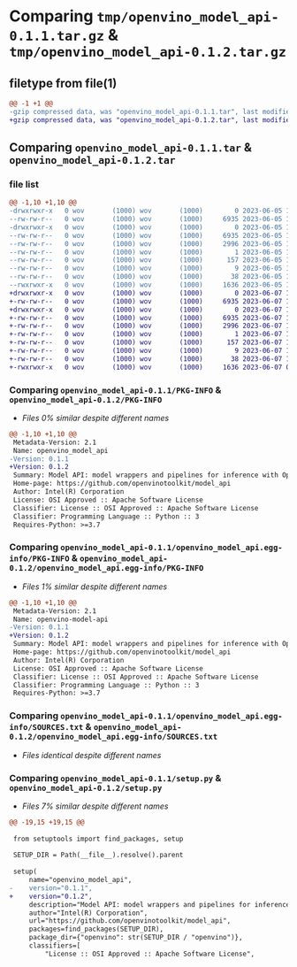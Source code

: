 # Comparing `tmp/openvino_model_api-0.1.1.tar.gz` & `tmp/openvino_model_api-0.1.2.tar.gz`

## filetype from file(1)

```diff
@@ -1 +1 @@
-gzip compressed data, was "openvino_model_api-0.1.1.tar", last modified: Mon Jun  5 10:38:12 2023, max compression
+gzip compressed data, was "openvino_model_api-0.1.2.tar", last modified: Wed Jun  7 12:34:17 2023, max compression
```

## Comparing `openvino_model_api-0.1.1.tar` & `openvino_model_api-0.1.2.tar`

### file list

```diff
@@ -1,10 +1,10 @@
-drwxrwxr-x   0 wov       (1000) wov       (1000)        0 2023-06-05 10:38:12.389157 openvino_model_api-0.1.1/
--rw-rw-r--   0 wov       (1000) wov       (1000)     6935 2023-06-05 10:38:12.389157 openvino_model_api-0.1.1/PKG-INFO
-drwxrwxr-x   0 wov       (1000) wov       (1000)        0 2023-06-05 10:38:12.389157 openvino_model_api-0.1.1/openvino_model_api.egg-info/
--rw-rw-r--   0 wov       (1000) wov       (1000)     6935 2023-06-05 10:38:12.000000 openvino_model_api-0.1.1/openvino_model_api.egg-info/PKG-INFO
--rw-rw-r--   0 wov       (1000) wov       (1000)     2996 2023-06-05 10:38:12.000000 openvino_model_api-0.1.1/openvino_model_api.egg-info/SOURCES.txt
--rw-rw-r--   0 wov       (1000) wov       (1000)        1 2023-06-05 10:38:12.000000 openvino_model_api-0.1.1/openvino_model_api.egg-info/dependency_links.txt
--rw-rw-r--   0 wov       (1000) wov       (1000)      157 2023-06-05 10:38:12.000000 openvino_model_api-0.1.1/openvino_model_api.egg-info/requires.txt
--rw-rw-r--   0 wov       (1000) wov       (1000)        9 2023-06-05 10:38:12.000000 openvino_model_api-0.1.1/openvino_model_api.egg-info/top_level.txt
--rw-rw-r--   0 wov       (1000) wov       (1000)       38 2023-06-05 10:38:12.389157 openvino_model_api-0.1.1/setup.cfg
--rwxrwxr-x   0 wov       (1000) wov       (1000)     1636 2023-06-05 10:34:46.000000 openvino_model_api-0.1.1/setup.py
+drwxrwxr-x   0 wov       (1000) wov       (1000)        0 2023-06-07 12:34:17.423834 openvino_model_api-0.1.2/
+-rw-rw-r--   0 wov       (1000) wov       (1000)     6935 2023-06-07 12:34:17.423834 openvino_model_api-0.1.2/PKG-INFO
+drwxrwxr-x   0 wov       (1000) wov       (1000)        0 2023-06-07 12:34:17.423834 openvino_model_api-0.1.2/openvino_model_api.egg-info/
+-rw-rw-r--   0 wov       (1000) wov       (1000)     6935 2023-06-07 12:34:17.000000 openvino_model_api-0.1.2/openvino_model_api.egg-info/PKG-INFO
+-rw-rw-r--   0 wov       (1000) wov       (1000)     2996 2023-06-07 12:34:17.000000 openvino_model_api-0.1.2/openvino_model_api.egg-info/SOURCES.txt
+-rw-rw-r--   0 wov       (1000) wov       (1000)        1 2023-06-07 12:34:17.000000 openvino_model_api-0.1.2/openvino_model_api.egg-info/dependency_links.txt
+-rw-rw-r--   0 wov       (1000) wov       (1000)      157 2023-06-07 12:34:17.000000 openvino_model_api-0.1.2/openvino_model_api.egg-info/requires.txt
+-rw-rw-r--   0 wov       (1000) wov       (1000)        9 2023-06-07 12:34:17.000000 openvino_model_api-0.1.2/openvino_model_api.egg-info/top_level.txt
+-rw-rw-r--   0 wov       (1000) wov       (1000)       38 2023-06-07 12:34:17.423834 openvino_model_api-0.1.2/setup.cfg
+-rwxrwxr-x   0 wov       (1000) wov       (1000)     1636 2023-06-07 09:20:54.000000 openvino_model_api-0.1.2/setup.py
```

### Comparing `openvino_model_api-0.1.1/PKG-INFO` & `openvino_model_api-0.1.2/PKG-INFO`

 * *Files 0% similar despite different names*

```diff
@@ -1,10 +1,10 @@
 Metadata-Version: 2.1
 Name: openvino_model_api
-Version: 0.1.1
+Version: 0.1.2
 Summary: Model API: model wrappers and pipelines for inference with OpenVINO
 Home-page: https://github.com/openvinotoolkit/model_api
 Author: Intel(R) Corporation
 License: OSI Approved :: Apache Software License
 Classifier: License :: OSI Approved :: Apache Software License
 Classifier: Programming Language :: Python :: 3
 Requires-Python: >=3.7
```

### Comparing `openvino_model_api-0.1.1/openvino_model_api.egg-info/PKG-INFO` & `openvino_model_api-0.1.2/openvino_model_api.egg-info/PKG-INFO`

 * *Files 1% similar despite different names*

```diff
@@ -1,10 +1,10 @@
 Metadata-Version: 2.1
 Name: openvino-model-api
-Version: 0.1.1
+Version: 0.1.2
 Summary: Model API: model wrappers and pipelines for inference with OpenVINO
 Home-page: https://github.com/openvinotoolkit/model_api
 Author: Intel(R) Corporation
 License: OSI Approved :: Apache Software License
 Classifier: License :: OSI Approved :: Apache Software License
 Classifier: Programming Language :: Python :: 3
 Requires-Python: >=3.7
```

### Comparing `openvino_model_api-0.1.1/openvino_model_api.egg-info/SOURCES.txt` & `openvino_model_api-0.1.2/openvino_model_api.egg-info/SOURCES.txt`

 * *Files identical despite different names*

### Comparing `openvino_model_api-0.1.1/setup.py` & `openvino_model_api-0.1.2/setup.py`

 * *Files 7% similar despite different names*

```diff
@@ -19,15 +19,15 @@
 
 from setuptools import find_packages, setup
 
 SETUP_DIR = Path(__file__).resolve().parent
 
 setup(
     name="openvino_model_api",
-    version="0.1.1",
+    version="0.1.2",
     description="Model API: model wrappers and pipelines for inference with OpenVINO",
     author="Intel(R) Corporation",
     url="https://github.com/openvinotoolkit/model_api",
     packages=find_packages(SETUP_DIR),
     package_dir={"openvino": str(SETUP_DIR / "openvino")},
     classifiers=[
         "License :: OSI Approved :: Apache Software License",
```

